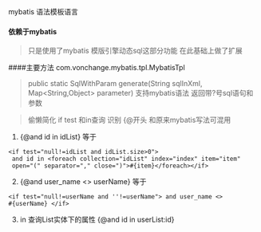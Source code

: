 mybatis 语法模板语言

#### 依赖于mybatis 

> 只是使用了mybatis 模版引擎动态sql这部分功能 在此基础上做了扩展
 
####主要方法 com.vonchange.mybatis.tpl.MybatisTpl
> public static SqlWithParam generate(String sqlInXml,
> Map<String,Object> parameter) 支持mybatis语法 返回带?号sql语句和参数


> 偷懒简化 if test 和in查询 识别 {@开头 和原来mybatis写法可混用


1. {@and id in idList} 等于
 
 ```
<if test="null!=idList and idList.size>0">
  and id in <foreach collection="idList" index="index" item="item"
  open="(" separator="," close=")">#{item}</foreach></if> 
```
  
2. {@and user_name <> userName} 等于 

```
<if test="null!=userName and ''!=userName"> and user_name <>
#{userName} </if>
```
   
3. in 查询List实体下的属性 {@and id in userList:id} 